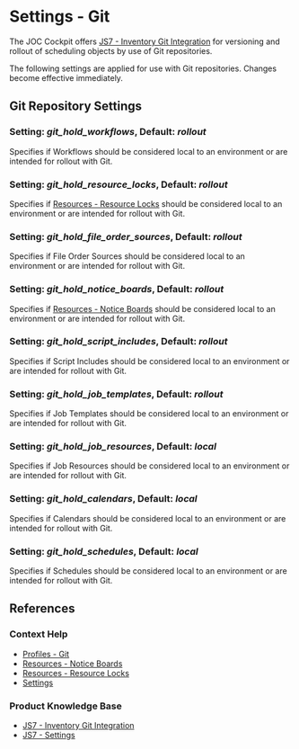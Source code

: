 # Settings - Git

The JOC Cockpit offers [JS7 - Inventory Git Integration](https://kb.sos-berlin.com/display/JS7/JS7+-+Inventory+Git+Integration) for versioning and rollout of scheduling objects by use of Git repositories.

The following settings are applied for use with Git repositories. Changes become effective immediately.

## Git Repository Settings

### Setting: *git\_hold\_workflows*, Default: *rollout*

Specifies if Workflows should be considered local to an environment or are intended for rollout with Git.

### Setting: *git\_hold\_resource\_locks*, Default: *rollout*

Specifies if [Resources - Resource Locks](/resources-resource-locks) should be considered local to an environment or are intended for rollout with Git.

### Setting: *git\_hold\_file\_order\_sources*, Default: *rollout*

Specifies if File Order Sources should be considered local to an environment or are intended for rollout with Git.

### Setting: *git\_hold\_notice\_boards*, Default: *rollout*

Specifies if [Resources - Notice Boards](/resources-notice-boards) should be considered local to an environment or are intended for rollout with Git.

### Setting: *git\_hold\_script\_includes*, Default: *rollout*

Specifies if Script Includes should be considered local to an environment or are intended for rollout with Git.

### Setting: *git\_hold\_job\_templates*, Default: *rollout*

Specifies if Job Templates should be considered local to an environment or are intended for rollout with Git.

### Setting: *git\_hold\_job\_resources*, Default: *local*

Specifies if Job Resources should be considered local to an environment or are intended for rollout with Git.

### Setting: *git\_hold\_calendars*, Default: *local*

Specifies if Calendars should be considered local to an environment or are intended for rollout with Git.

### Setting: *git\_hold\_schedules*, Default: *local*

Specifies if Schedules should be considered local to an environment or are intended for rollout with Git.

## References

### Context Help

- [Profiles - Git](/profiles-git)
- [Resources - Notice Boards](/resources-notice-boards)
- [Resources - Resource Locks](/resources-resource-locks)
- [Settings](/settings)

### Product Knowledge Base

- [JS7 - Inventory Git Integration](https://kb.sos-berlin.com/display/JS7/JS7+-+Inventory+Git+Integration)
- [JS7 - Settings](https://kb.sos-berlin.com/display/JS7/JS7+-+Settings)
